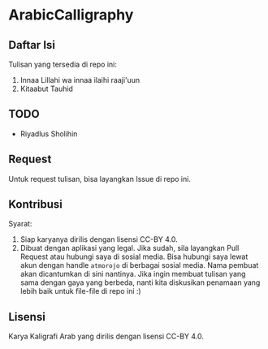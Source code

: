 # ArabicCalligraphy

## Daftar Isi
Tulisan yang tersedia di repo ini:
1. Innaa Lillahi wa innaa ilaihi raaji'uun
2. Kitaabut Tauhid

## TODO
- Riyadlus Sholihin

## Request
Untuk request tulisan, bisa layangkan Issue di repo ini.

## Kontribusi
Syarat:
1. Siap karyanya dirilis dengan lisensi CC-BY 4.0.
2. Dibuat dengan aplikasi yang legal.
Jika sudah, sila layangkan Pull Request atau hubungi saya di sosial media. Bisa hubungi saya lewat akun dengan handle `atmorojo` di berbagai sosial media. Nama pembuat akan dicantumkan di sini nantinya. Jika ingin membuat tulisan yang sama dengan gaya yang berbeda, nanti kita diskusikan penamaan yang lebih baik untuk file-file di repo ini :)

## Lisensi
Karya Kaligrafi Arab yang dirilis dengan lisensi CC-BY 4.0.
